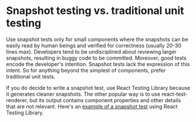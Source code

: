 # Snapshot testing vs. traditional unit testing

Use snapshot tests only for small components where the snapshots can be easily
read by human beings and verified for correctness (usually 20-30 lines max).
Developers tend to be undisciplined about reviewing larger snapshots, resulting
in buggy code to be committed. Moreover, good tests encode the developer's
intention. Snapshot tests lack the expression of this intent. So for anything
beyond the simplest of components, prefer traditional unit tests.

If you do decide to write a snapshot test, use React Testing Library because it
generates cleaner snapshots. The other popular way is to use
react-test-renderer, but its output contains component properties and other
details that are not relevant. Here's an
[example of a snapshot test](../src/pages/NotFoundPage/NotFoundPage.test.tsx)
using React Testing Library.
